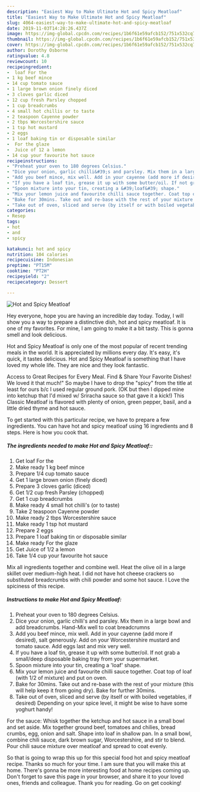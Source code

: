```yaml
---
description: "Easiest Way to Make Ultimate Hot and Spicy Meatloaf"
title: "Easiest Way to Make Ultimate Hot and Spicy Meatloaf"
slug: 4064-easiest-way-to-make-ultimate-hot-and-spicy-meatloaf
date: 2019-11-03T14:28:26.437Z
image: https://img-global.cpcdn.com/recipes/1b6f61e59afcb152/751x532cq70/hot-and-spicy-meatloaf-recipe-main-photo.jpg
thumbnail: https://img-global.cpcdn.com/recipes/1b6f61e59afcb152/751x532cq70/hot-and-spicy-meatloaf-recipe-main-photo.jpg
cover: https://img-global.cpcdn.com/recipes/1b6f61e59afcb152/751x532cq70/hot-and-spicy-meatloaf-recipe-main-photo.jpg
author: Dorothy Osborne
ratingvalue: 4.8
reviewcount: 10
recipeingredient:
-  loaf For the
- 1 kg beef mince
- 14 cup tomato sauce
- 1 large brown onion finely diced
- 3 cloves garlic diced
- 12 cup fresh Parsley chopped
- 1 cup breadcrumbs
- 4 small hot chillis or to taste
- 2 teaspoon Cayenne powder
- 2 tbps Worcestershire sauce
- 1 tsp hot mustard
- 2 eggs
- 1 loaf baking tin or disposable similar
-  For the glaze
-  Juice of 12 a lemon
- 14 cup your favourite hot sauce
recipeinstructions:
- "Preheat your oven to 180 degrees Celsius."
- "Dice your onion, garlic chilli&#39;s and parsley. Mix them in a large bowl and add breadcrumbs. Hand-Mix well to coat breadcrumns"
- "Add you beef mince, mix well. Add in your cayenne (add more if desired), salt generously. Add on your Worcestershire mustard and tomato sauce. Add eggs last and mix very well."
- "If you have a loaf tin, grease it up with some butter/oil. If not grab a small/deep disposable baking tray from your supermarket."
- "Spoon mixture into your tin, creating a &#39;loaf&#39; shape."
- "Mix your lemon juice and favourite chilli sauce together. Coat top of loaf (with 1/2 of mixture) and put on oven."
- "Bake for 30mins. Take out and re-base with the rest of your mixture (this will help keep it from going dry). Bake for further 30mins."
- "Take out of oven, sliced and serve (by itself or with boiled vegetables, if desired) Depending on your spice level, it might be wise to have some yoghurt handy!"
categories:
- Resep
tags:
- hot
- and
- spicy

katakunci: hot and spicy
nutrition: 104 calories
recipecuisine: Indonesian
preptime: "PT15M"
cooktime: "PT2H"
recipeyield: "2"
recipecategory: Dessert

---
```



![Hot and Spicy Meatloaf](https://img-global.cpcdn.com/recipes/1b6f61e59afcb152/751x532cq70/hot-and-spicy-meatloaf-recipe-main-photo.jpg)

Hey everyone, hope you are having an incredible day today. Today, I will show you a way to prepare a distinctive dish, hot and spicy meatloaf. It is one of my favorites. For mine, I am going to make it a bit tasty. This is gonna smell and look delicious.

Hot and Spicy Meatloaf is only one of the most popular of recent trending meals in the world. It is appreciated by millions every day. It's easy, it's quick, it tastes delicious. Hot and Spicy Meatloaf is something that I have loved my whole life. They are nice and they look fantastic.

Access to Great Recipes for Every Meal. Find &amp; Share Your Favorite Dishes! We loved it that much!&#34; So maybe I have to drop the &#34;spicy&#34; from the title at least for ours b/c I used regular ground pork. (OK but then I dipped mine into ketchup that I&#39;d mixed w/ Sriracha sauce so that gave it a kick!) This Classic Meatloaf is flavored with plenty of onion, green pepper, basil, and a little dried thyme and hot sauce.


To get started with this particular recipe, we have to prepare a few ingredients. You can have hot and spicy meatloaf using 16 ingredients and 8 steps. Here is how you cook that.

##### The ingredients needed to make Hot and Spicy Meatloaf::

1. Get  loaf For the
1. Make ready 1 kg beef mince
1. Prepare 1/4 cup tomato sauce
1. Get 1 large brown onion (finely diced)
1. Prepare 3 cloves garlic (diced)
1. Get 1/2 cup fresh Parsley (chopped)
1. Get 1 cup breadcrumbs
1. Make ready 4 small hot chilli&#39;s (or to taste)
1. Take 2 teaspoon Cayenne powder
1. Make ready 2 tbps Worcestershire sauce
1. Make ready 1 tsp hot mustard
1. Prepare 2 eggs
1. Prepare 1 loaf baking tin or disposable similar
1. Make ready  For the glaze
1. Get  Juice of 1/2 a lemon
1. Take 1/4 cup your favourite hot sauce


Mix all ingredients together and combine well. Heat the olive oil in a large skillet over medium-high heat. I did not have hot cheese crackers so substituted breadcrumbs with chili powder and some hot sauce. I Love the spiciness of this recipe. 

##### Instructions to make Hot and Spicy Meatloaf:

1. Preheat your oven to 180 degrees Celsius.
1. Dice your onion, garlic chilli&#39;s and parsley. Mix them in a large bowl and add breadcrumbs. Hand-Mix well to coat breadcrumns
1. Add you beef mince, mix well. Add in your cayenne (add more if desired), salt generously. Add on your Worcestershire mustard and tomato sauce. Add eggs last and mix very well.
1. If you have a loaf tin, grease it up with some butter/oil. If not grab a small/deep disposable baking tray from your supermarket.
1. Spoon mixture into your tin, creating a &#39;loaf&#39; shape.
1. Mix your lemon juice and favourite chilli sauce together. Coat top of loaf (with 1/2 of mixture) and put on oven.
1. Bake for 30mins. Take out and re-base with the rest of your mixture (this will help keep it from going dry). Bake for further 30mins.
1. Take out of oven, sliced and serve (by itself or with boiled vegetables, if desired) Depending on your spice level, it might be wise to have some yoghurt handy!


For the sauce: Whisk together the ketchup and hot sauce in a small bowl and set aside. Mix together ground beef, tomatoes and chilies, bread crumbs, egg, onion and salt. Shape into loaf in shallow pan. In a small bowl, combine chili sauce, dark brown sugar, Worcestershire, and stir to blend. Pour chili sauce mixture over meatloaf and spread to coat evenly. 

So that is going to wrap this up for this special food hot and spicy meatloaf recipe. Thanks so much for your time. I am sure that you will make this at home. There's gonna be more interesting food at home recipes coming up. Don't forget to save this page in your browser, and share it to your loved ones, friends and colleague. Thank you for reading. Go on get cooking!
